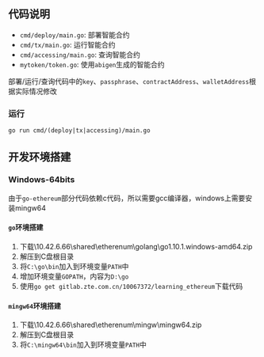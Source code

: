 ## 代码说明

- `cmd/deploy/main.go`: 部署智能合约
- `cmd/tx/main.go`: 运行智能合约
- `cmd/accessing/main.go`: 查询智能合约
- `mytoken/token.go`: 使用`abigen`生成的智能合约

部署/运行/查询代码中的`key`、`passphrase`、`contractAddress`、`walletAddress`根据实际情况修改

### 运行

    go run cmd/(deploy|tx|accessing)/main.go

## 开发环境搭建

### Windows-64bits

由于`go-ethereum`部分代码依赖c代码，所以需要gcc编译器，windows上需要安装mingw64

#### `go`环境搭建

1. 下载\\10.42.6.66\shared\etherenum\golang\go1.10.1.windows-amd64.zip
2. 解压到C盘根目录
3. 将`C:\go\bin`加入到环境变量`PATH`中
4. 增加环境变量`GOPATH`，内容为`D:\go`
5. 使用`go get gitlab.zte.com.cn/10067372/learning_ethereum`下载代码

#### `mingw64`环境搭建

1. 下载\\10.42.6.66\shared\etherenum\mingw\mingw64.zip
2. 解压到C盘根目录
3. 将`C:\mingw64\bin`加入到环境变量`PATH`中
